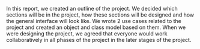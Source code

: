 In this report, we created an outline of the project. We decided which sections will be in the project, how these sections will be designed and how the general interface will look like. We wrote 2 use cases related to the project and created an object and class model based on them. When we were designing the project, we agreed that everyone would work collaboratively in all phases of the project in the later stages of the project.
